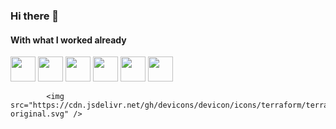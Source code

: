 ### Hi there 👋

#### With what I worked already

<img src="https://cdn.jsdelivr.net/gh/devicons/devicon/icons/linux/linux-original.svg" width="40" height="40"/>
<img src="https://cdn.jsdelivr.net/gh/devicons/devicon/icons/ansible/ansible-plain-wordmark.svg" width="40" height="40" /> 
<img src="https://cdn.jsdelivr.net/gh/devicons/devicon/icons/gitlab/gitlab-original-wordmark.svg" width="40" height="40" /> 
<img src="https://cdn.jsdelivr.net/gh/devicons/devicon/icons/kubernetes/kubernetes-plain.svg" width="40" height="40"/>
<img src="https://cdn.jsdelivr.net/gh/devicons/devicon/icons/java/java-original-wordmark.svg" width="40" height="40"/>
<img src="https://cdn.jsdelivr.net/gh/devicons/devicon/icons/python/python-original.svg" width="40" height="40"/>

            <img src="https://cdn.jsdelivr.net/gh/devicons/devicon/icons/terraform/terraform-original.svg" />
          

          
          
          
